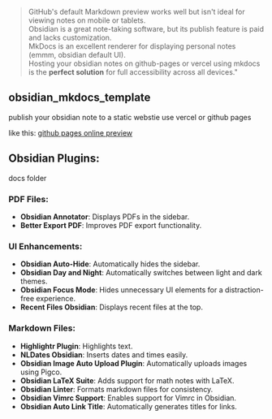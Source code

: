 > GitHub's default Markdown preview works well but isn't ideal for viewing notes on mobile or tablets.   
Obsidian is a great note-taking software, but its publish feature is paid and lacks customization.    
MkDocs is an excellent renderer for displaying personal notes (emmm, obsidian default UI).   
$\displaystyle \text{Hosting your obsidian notes on github-pages or vercel using mkdocs}$ is the **perfect solution** for full accessibility across all devices."


## obsidian_mkdocs_template

publish your obsidian note to a static webstie use vercel or github pages 

like this: [github pages online preview](https://funcdfs.github.io/obsidian-mkdocs-template/)


## Obsidian Plugins:

docs folder

### PDF Files:
- **Obsidian Annotator**: Displays PDFs in the sidebar.
- **Better Export PDF**: Improves PDF export functionality.

### UI Enhancements:
- **Obsidian Auto-Hide**: Automatically hides the sidebar.
- **Obsidian Day and Night**: Automatically switches between light and dark themes.
- **Obsidian Focus Mode**: Hides unnecessary UI elements for a distraction-free experience.
- **Recent Files Obsidian**: Displays recent files at the top.

### Markdown Files:
- **Highlightr Plugin**: Highlights text.
- **NLDates Obsidian**: Inserts dates and times easily.
- **Obsidian Image Auto Upload Plugin**: Automatically uploads images using Pigco.
- **Obsidian LaTeX Suite**: Adds support for math notes with LaTeX.
- **Obsidian Linter**: Formats markdown files for consistency.
- **Obsidian Vimrc Support**: Enables support for Vimrc in Obsidian.
- **Obsidian Auto Link Title**: Automatically generates titles for links.
